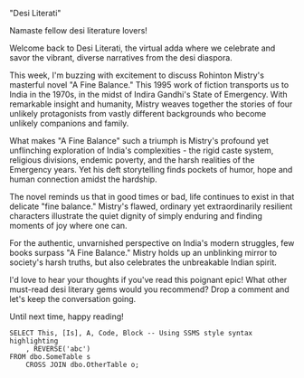"Desi Literati"

Namaste fellow desi literature lovers!

Welcome back to Desi Literati, the virtual adda where we celebrate and savor the vibrant, diverse narratives from the desi diaspora. 

This week, I'm buzzing with excitement to discuss Rohinton Mistry's masterful novel "A Fine Balance." This 1995 work of fiction transports us to India in the 1970s, in the midst of Indira Gandhi's State of Emergency. With remarkable insight and humanity, Mistry weaves together the stories of four unlikely protagonists from vastly different backgrounds who become unlikely companions and family.

What makes "A Fine Balance" such a triumph is Mistry's profound yet unflinching exploration of India's complexities - the rigid caste system, religious divisions, endemic poverty, and the harsh realities of the Emergency years. Yet his deft storytelling finds pockets of humor, hope and human connection amidst the hardship. 

The novel reminds us that in good times or bad, life continues to exist in that delicate "fine balance." Mistry's flawed, ordinary yet extraordinarily resilient characters illustrate the quiet dignity of simply enduring and finding moments of joy where one can.

For the authentic, unvarnished perspective on India's modern struggles, few books surpass "A Fine Balance." Mistry holds up an unblinking mirror to society's harsh truths, but also celebrates the unbreakable Indian spirit.

I'd love to hear your thoughts if you've read this poignant epic! What other must-read desi literary gems would you recommend? Drop a comment and let's keep the conversation going.

Until next time, happy reading!
```tsql
SELECT This, [Is], A, Code, Block -- Using SSMS style syntax highlighting
    , REVERSE('abc')
FROM dbo.SomeTable s
    CROSS JOIN dbo.OtherTable o;
```
